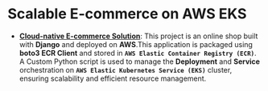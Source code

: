 # Scalable E-commerce on AWS EKS

- [**Cloud-native E-commerce Solution**](CloudCart.md): This project is an online shop built with **Django** and deployed on **AWS**.This application is packaged using **boto3 ECR Client** and stored in **`AWS Elastic Container Registry (ECR)`**. A Custom Python script is used to manage the **Deployment** and **Service** orchestration on **`AWS Elastic Kubernetes Service (EKS)`** cluster, ensuring scalability and efficient resource management.